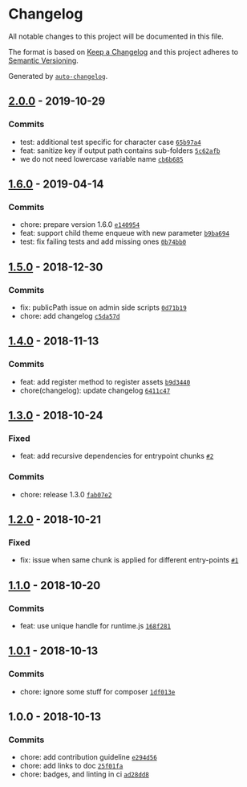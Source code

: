 # Changelog

All notable changes to this project will be documented in this file.

The format is based on [Keep a Changelog](http://keepachangelog.com/en/1.0.0/)
and this project adheres to [Semantic Versioning](http://semver.org/spec/v2.0.0.html).

Generated by [`auto-changelog`](https://github.com/CookPete/auto-changelog).

## [2.0.0](https://github.com/swashata/wpackio-enqueue/compare/1.6.0...2.0.0) - 2019-10-29

### Commits

- test: additional test specific for character case [`65b97a4`](https://github.com/swashata/wpackio-enqueue/commit/65b97a46471676a27302de69e1521e9f18e51e5d)
- feat: sanitize key if output path contains sub-folders [`5c62afb`](https://github.com/swashata/wpackio-enqueue/commit/5c62afb1567fbf105abae2c61ad5df12d614e85e)
- we do not need lowercase variable name [`cb6b685`](https://github.com/swashata/wpackio-enqueue/commit/cb6b685d08799848f91b7f261ee8fa57acc1d561)

## [1.6.0](https://github.com/swashata/wpackio-enqueue/compare/1.5.0...1.6.0) - 2019-04-14

### Commits

- chore: prepare version 1.6.0 [`e140954`](https://github.com/swashata/wpackio-enqueue/commit/e140954090275714843c2e33da00510d20c54638)
- feat: support child theme enqueue with new parameter [`b9ba694`](https://github.com/swashata/wpackio-enqueue/commit/b9ba694eeaec6fafaabe02b650a8eede247c0374)
- test: fix failing tests and add missing ones [`0b74bb0`](https://github.com/swashata/wpackio-enqueue/commit/0b74bb067e13e71fad4ce25bd31b677b036301e2)

## [1.5.0](https://github.com/swashata/wpackio-enqueue/compare/1.4.0...1.5.0) - 2018-12-30

### Commits

- fix: publicPath issue on admin side scripts [`0d71b19`](https://github.com/swashata/wpackio-enqueue/commit/0d71b19db112409fcf7aa478b1cf200575bc3840)
- chore: add changelog [`c5da57d`](https://github.com/swashata/wpackio-enqueue/commit/c5da57d83a137ef4a335b4a332026ff7ab25f55e)

## [1.4.0](https://github.com/swashata/wpackio-enqueue/compare/1.3.0...1.4.0) - 2018-11-13

### Commits

- feat: add register method to register assets [`b9d3440`](https://github.com/swashata/wpackio-enqueue/commit/b9d3440152374502b5b82a030c43c3d729c88979)
- chore(changelog): update changelog [`6411c47`](https://github.com/swashata/wpackio-enqueue/commit/6411c4781ed58e62f746e01d081fd1838a212edf)

## [1.3.0](https://github.com/swashata/wpackio-enqueue/compare/1.2.0...1.3.0) - 2018-10-24

### Fixed

- feat: add recursive dependencies for entrypoint chunks [`#2`](https://github.com/swashata/wpackio-enqueue/issues/2)

### Commits

- chore: release 1.3.0 [`fab07e2`](https://github.com/swashata/wpackio-enqueue/commit/fab07e22707ad0767eb18b60a35253ff1f5d22ff)

## [1.2.0](https://github.com/swashata/wpackio-enqueue/compare/1.1.0...1.2.0) - 2018-10-21

### Fixed

- fix: issue when same chunk is applied for different entry-points [`#1`](https://github.com/swashata/wpackio-enqueue/issues/1)

## [1.1.0](https://github.com/swashata/wpackio-enqueue/compare/1.0.1...1.1.0) - 2018-10-20

### Commits

- feat: use unique handle for runtime.js [`168f281`](https://github.com/swashata/wpackio-enqueue/commit/168f2816232b2eb2c2686ef51603eb253981f631)

## [1.0.1](https://github.com/swashata/wpackio-enqueue/compare/1.0.0...1.0.1) - 2018-10-13

### Commits

- chore: ignore some stuff for composer [`1df013e`](https://github.com/swashata/wpackio-enqueue/commit/1df013e09974fac27cc9f9cb28da769a44d958d8)

## 1.0.0 - 2018-10-13

### Commits

- chore: add contribution guideline [`e294d56`](https://github.com/swashata/wpackio-enqueue/commit/e294d56f79e4f719bb7ca0815fb06b045429794e)
- chore: add links to doc [`25f01fa`](https://github.com/swashata/wpackio-enqueue/commit/25f01faa73b57f7129fc1ebd02d2fa67ffaa074e)
- chore: badges, and linting in ci [`ad28dd8`](https://github.com/swashata/wpackio-enqueue/commit/ad28dd8acf23cad3cf855ef25d0bf201a52d79bc)
